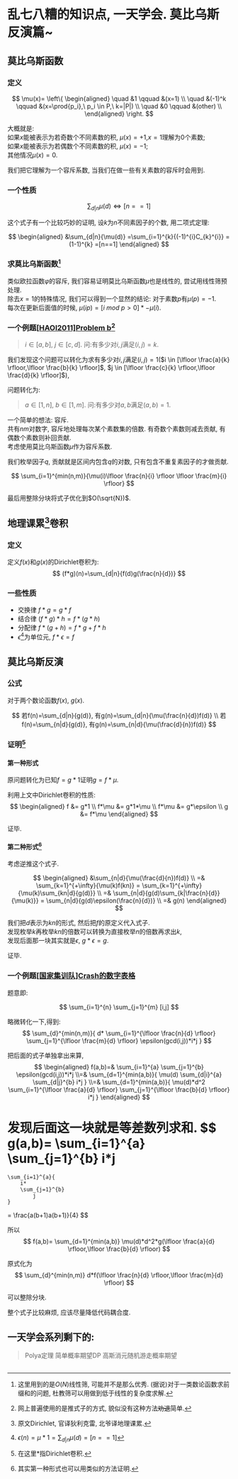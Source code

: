 # 乱七八糟的知识点, 一天学会. 莫比乌斯反演篇~

## 莫比乌斯函数

### 定义

$$
\mu(x)=  
\left\{
\begin{aligned}
    \quad &1 \qquad &(x=1) \\  
    \quad &(-1)^k \qquad &(x=\prod{p_i},\ p_i \in P,\ k=|P|) \\  
    \quad &0 \qquad &(other) \\
\end{aligned}
\right.
$$

大概就是:  
如果$x$能被表示为若奇数个不同素数的积, $\mu(x)=+1$,$x=1$理解为$0$个素数;  
如果$x$能被表示为若偶数个不同素数的积, $\mu(x)=-1$;  
其他情况$\mu(x)=0$.

我们把它理解为一个容斥系数, 当我们在做一些有关素数的容斥时会用到.

### 一个性质

$$
\sum_{d|n}{\mu(d)} \Leftrightarrow [n==1]
$$

这个式子有一个比较巧妙的证明, 设$k$为$n$不同素因子的个数, 用二项式定理:

$$
\begin{aligned}
&\sum_{d|n}{\mu(d)}
    =\sum_{i=1}^{k}{(-1)^{i}C_{k}^{i}}
    =(1-1)^{k}
    =[n==1]
\end{aligned}
$$

### 求莫比乌斯函数[^1]

[^1]: 这里用到的是$O(N)$线性筛, 可能并不是那么优秀. (据说)对于一类数论函数求前缀和的问题, 杜教筛可以用做到低于线性的复杂度求解.

类似欧拉函数$\varphi$的容斥, 我们容易证明莫比乌斯函数$\mu$也是线性的, 尝试用线性筛预处理.  
除去$x=1$的特殊情况, 我们可以得到一个显然的结论: 对于素数$p$有$\mu(p)=-1$.  
每次在更新后面值的时候, $\mu(ip)=[i\ mod\ p > 0]* -\mu(i)$. 

### 一个例题[[HAOI2011]Problem b](https://www.luogu.com.cn/problem/P2522)[^2]

[^2]: 网上普遍使用的是推式子的方式, 貌似没有这种方法~~劝退~~简单.

> $i \in [a,b]$, $j \in [c,d]$. 问:有多少对$i,j$满足$(i,j)=k$.

我们发现这个问题可以转化为求有多少对$i,j$满足$(i,j)=1$($i \in [\lfloor \frac{a}{k} \rfloor,\lfloor \frac{b}{k} \rfloor]$, $j \in [\lfloor \frac{c}{k} \rfloor,\lfloor \frac{d}{k} \rfloor]$),  

问题转化为:
> $a \in [1,n]$, $b \in [1,m]$. 问:有多少对$a,b$满足$(a,b)=1$.

一个简单的想法: 容斥.  
共有$nm$对数字, 容斥地处理每次某个素数集的倍数. 有奇数个素数则减去贡献, 有偶数个素数则补回贡献.  
考虑使用莫比乌斯函数$\mu$作为容斥系数.

我们枚举因子$q$, 贡献就是区间内包含$q$的对数, 只有包含不重复素因子的才做贡献.

$$
\sum_{i=1}^{min(n,m)}{\mu(i)\lfloor \frac{n}{i} \rfloor \lfloor \frac{m}{i} \rfloor}
$$

最后用整除分块将式子优化到$O(\sqrt{N})$.

## 地理课累[^3]卷积

[^3]: 原文Dirichlet, 官译狄利克雷, 北爷译地理课累.

### 定义

定义$f(x)$和$g(x)$的Dirichlet卷积为:
$$
(f*g)(n)=\sum_{d|n}{f(d)g(\frac{n}{d})}
$$

### 一些性质

- 交换律 $f*g=g*f$
- 结合律 $(f*g)*h=f*(g*h)$
- 分配律 $f*(g+h)=f*g+f*h$
- $\epsilon$[^4]为单位元, $f*\epsilon=f$

[^4]: $\epsilon(n) = \mu*1 = \sum_{d|n}{\mu(d)} = [n==1]$

## 莫比乌斯反演 

### 公式

对于两个数论函数$f(x)$, $g(x)$.

$$
若f(n)=\sum_{d|n}{g(d)}, 有g(n)=\sum_{d|n}{\mu(\frac{n}{d})f(d)} \\
若f(n)=\sum_{n|d}{g(d)}, 有g(n)=\sum_{n|d}{\mu(\frac{d}{n})f(d)}  
$$

### 证明[^5]
[^5]: 在这里$*$指Dirichlet卷积.

#### 第一种形式

原问题转化为已知$f=g*1$证明$g=f*\mu$.

利用上文中Dirichlet卷积的性质:
$$
\begin{aligned}
    f &= g*1 \\
    f*\mu &= g*1*\mu \\
    f*\mu &= g*\epsilon \\
    g &= f*\mu
\end{aligned}
$$

证毕.

#### 第二种形式[^6]

[^6]: 其实第一种形式也可以用类似的方法证明.

考虑逆推这个式子.

$$
\begin{aligned}
&\sum_{n|d}{\mu(\frac{d}{n})f(d)} \\ 
    =& \sum_{k=1}^{+\infty}{\mu(k)f(kn)}
    = \sum_{k=1}^{+\infty}{\mu(k)\sum_{kn|d}{g(d)}} \\
    =& \sum_{n|d}{g(d)\sum_{k|\frac{n}{d}}{\mu(k)}}
    = \sum_{n|d}{g(d)\epsilon(\frac{n}{d})} \\ 
    =& g(n)
\end{aligned}
$$

我们把$d$表示为$kn$的形式, 然后把$f$的原定义代入式子.  
发现枚举$k$再枚举$kn$的倍数可以转换为直接枚举$n$的倍数再求出$k$,  
发现后面那一块其实就是$\epsilon$, $g*\epsilon=g$.

证毕.

### 一个例题[[国家集训队]Crash的数字表格](https://www.luogu.com.cn/problem/P1829)

题意即:

$$
\sum_{i=1}^{n}
    \sum_{j=1}^{m}
        [i,j]
$$

略微转化一下,得到:
$$
\sum_{d}^{min(n,m)}{
    d*
    \sum_{i=1}^{\lfloor \frac{n}{d} \rfloor}
        \sum_{j=1}^{\lfloor \frac{m}{d} \rfloor}
            \epsilon(gcd(i,j))*i*j   
}
$$

把后面的式子单独拿出来算,
$$
\begin{aligned}
f(a,b)=&
    \sum_{i=1}^{a}
        \sum_{j=1}^{b}
            \epsilon(gcd(i,j))*i*j   
\\=&
    \sum_{d=1}^{min(a,b)}{
        \mu(d)
        \sum_{d|i}^{a}
            \sum_{d|j}^{b}
                i*j
    } 
\\=&
    \sum_{d=1}^{min(a,b)}{
        \mu(d)*d^2
        \sum_{i=1}^{\lfloor \frac{a}{d} \rfloor}
            \sum_{j=1}^{\lfloor \frac{b}{d} \rfloor}
                i*j
    }
\end{aligned}
$$

发现后面这一块就是等差数列求和.
$$
g(a,b)=
    \sum_{i=1}^{a}
        \sum_{j=1}^{b}
            i*j
=
    \sum_{i=1}^{a}{
        i*
        \sum_{j=1}^{b}
            j
    }
=
    \frac{a(b+1)a(b+1)}{4}
$$

所以
$$
f(a,b)= \sum_{d=1}^{min(a,b)}
        \mu(d)*d^2*g(\lfloor \frac{a}{d} \rfloor,\lfloor \frac{b}{d} \rfloor)
$$

原式化为
$$
\sum_{d}^{min(n,m)}
    d*f(\lfloor \frac{n}{d} \rfloor,\lfloor \frac{m}{d} \rfloor)
$$

可以整除分块.

整个式子比较麻烦, 应该尽量降低代码耦合度.

## 一天学会系列剩下的:

> Polya定理
> 简单概率期望DP
> 高斯消元随机游走概率期望

## 
